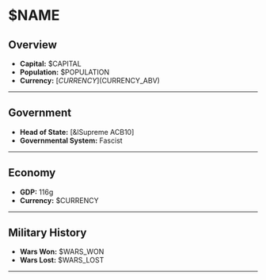 # $NAME

## Overview

- **Capital:** $CAPITAL
- **Population:** $POPULATION
- **Currency:** [$CURRENCY] ($CURRENCY_ABV)

---

## Government

- **Head of State:** [&lSupreme ACB10]
- **Governmental System:** Fascist

---

## Economy

- **GDP:** 116g
- **Currency:** $CURRENCY

---

## Military History

- **Wars Won:** $WARS_WON
- **Wars Lost:** $WARS_LOST

---

